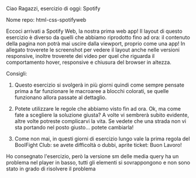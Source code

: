 Ciao Ragazzi, esercizio di oggi: Spotify

Nome repo: html-css-spotifyweb

Eccoci arrivati a Spotify Web, la nostra prima web app! Il layout di questo esercizio è diverso da quelli che abbiamo riprodotto fino ad ora: il contenuto della pagina non potrà mai uscire dalla viewport, proprio come una app! In allegato troverete le screenshot per vedere il layout anche nelle versioni responsive, inoltre troverete dei video per quel che riguarda il comportamento hover, responsive e chiusura del browser in altezza.

Consigli:

1. Questo esercizio si svolgerà in più giorni quindi come sempre pensate prima a far funzionare le macroaree a blocchi colorati, se quelle funzionano allora passate al dettaglio.

2. Potete utilizzare le regole che abbiamo visto fin ad ora. Ok, ma come fate a scegliere la soluzione giusta? A volte vi sembrerà subito evidente, altre volte potreste complicarvi la vita. Se vedete che una strada non vi sta portando nel posto giusto... potete cambiarla!

3. Come non mai, in questi giorni di esercizio lungo vale la prima regola del BoolFight Club: se avete difficoltà o dubbi, aprite ticket:
Buon Lavoro!

Ho consegnato l'esercizio, però la versione sm delle media query ha un problema nel player in basso, tutti gli elementi si sovrappongono e non sono stato in grado di risolvere il problema